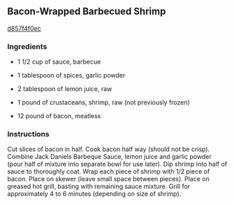## Bacon-Wrapped Barbecued Shrimp

[d857f4f0ec](http://www.food.com/recipe/bacon-wrapped-barbecued-shrimp-461919)

### Ingredients

 - 1 1/2 cup of sauce, barbecue

 - 1 tablespoon of spices, garlic powder

 - 2 tablespoon of lemon juice, raw

 - 1 pound of crustaceans, shrimp, raw (not previously frozen)

 - 12 pound of bacon, meatless

### Instructions

Cut slices of bacon in half. Cook bacon half way (should not be crisp). Combine Jack Daniels Barbeque Sauce, lemon juice and garlic powder (pour half of mixture into separate bowl for use later). Dip shrimp into half of sauce to thoroughly coat. Wrap each piece of shrimp with 1/2 piece of bacon. Place on skewer (leave small space between pieces). Place on greased hot grill, basting with remaining sauce mixture. Grill for approximately 4 to 6 minutes (depending on size of shrimp).
